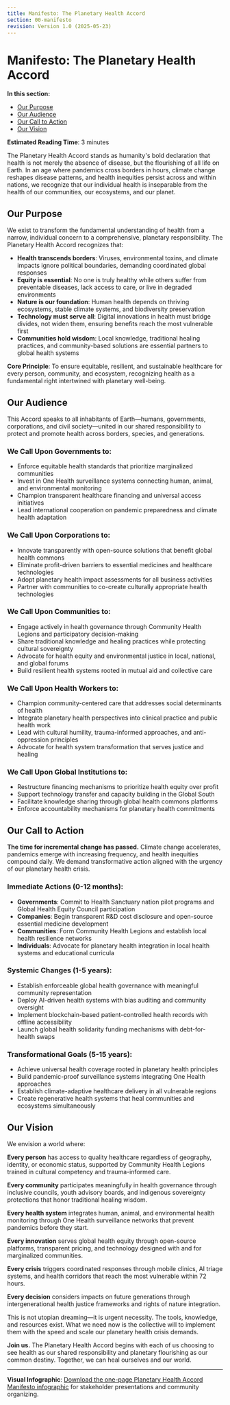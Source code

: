 ```yaml
---
title: Manifesto: The Planetary Health Accord
section: 00-manifesto
revision: Version 1.0 (2025-05-23)
---
```


# Manifesto: The Planetary Health Accord

**In this section:**
- [Our Purpose](#our-purpose)
- [Our Audience](#our-audience)
- [Our Call to Action](#our-call-to-action)
- [Our Vision](#our-vision)

**Estimated Reading Time**: 3 minutes

The Planetary Health Accord stands as humanity's bold declaration that health is not merely the absence of disease, but the flourishing of all life on Earth. In an age where pandemics cross borders in hours, climate change reshapes disease patterns, and health inequities persist across and within nations, we recognize that our individual health is inseparable from the health of our communities, our ecosystems, and our planet.

## <a id="our-purpose"></a>Our Purpose

We exist to transform the fundamental understanding of health from a narrow, individual concern to a comprehensive, planetary responsibility. The Planetary Health Accord recognizes that:

- **Health transcends borders**: Viruses, environmental toxins, and climate impacts ignore political boundaries, demanding coordinated global responses
- **Equity is essential**: No one is truly healthy while others suffer from preventable diseases, lack access to care, or live in degraded environments  
- **Nature is our foundation**: Human health depends on thriving ecosystems, stable climate systems, and biodiversity preservation
- **Technology must serve all**: Digital innovations in health must bridge divides, not widen them, ensuring benefits reach the most vulnerable first
- **Communities hold wisdom**: Local knowledge, traditional healing practices, and community-based solutions are essential partners to global health systems

**Core Principle**: To ensure equitable, resilient, and sustainable healthcare for every person, community, and ecosystem, recognizing health as a fundamental right intertwined with planetary well-being.

## <a id="our-audience"></a>Our Audience

This Accord speaks to all inhabitants of Earth—humans, governments, corporations, and civil society—united in our shared responsibility to protect and promote health across borders, species, and generations.

### We Call Upon Governments to:
- Enforce equitable health standards that prioritize marginalized communities
- Invest in One Health surveillance systems connecting human, animal, and environmental monitoring
- Champion transparent healthcare financing and universal access initiatives
- Lead international cooperation on pandemic preparedness and climate health adaptation

### We Call Upon Corporations to:
- Innovate transparently with open-source solutions that benefit global health commons
- Eliminate profit-driven barriers to essential medicines and healthcare technologies
- Adopt planetary health impact assessments for all business activities
- Partner with communities to co-create culturally appropriate health technologies

### We Call Upon Communities to:
- Engage actively in health governance through Community Health Legions and participatory decision-making
- Share traditional knowledge and healing practices while protecting cultural sovereignty
- Advocate for health equity and environmental justice in local, national, and global forums
- Build resilient health systems rooted in mutual aid and collective care

### We Call Upon Health Workers to:
- Champion community-centered care that addresses social determinants of health
- Integrate planetary health perspectives into clinical practice and public health work
- Lead with cultural humility, trauma-informed approaches, and anti-oppression principles
- Advocate for health system transformation that serves justice and healing

### We Call Upon Global Institutions to:
- Restructure financing mechanisms to prioritize health equity over profit
- Support technology transfer and capacity building in the Global South
- Facilitate knowledge sharing through global health commons platforms
- Enforce accountability mechanisms for planetary health commitments

## <a id="our-call-to-action"></a>Our Call to Action

**The time for incremental change has passed.** Climate change accelerates, pandemics emerge with increasing frequency, and health inequities compound daily. We demand transformative action aligned with the urgency of our planetary health crisis.

### Immediate Actions (0-12 months):
- **Governments**: Commit to Health Sanctuary nation pilot programs and Global Health Equity Council participation
- **Companies**: Begin transparent R&D cost disclosure and open-source essential medicine development
- **Communities**: Form Community Health Legions and establish local health resilience networks
- **Individuals**: Advocate for planetary health integration in local health systems and educational curricula

### Systemic Changes (1-5 years):
- Establish enforceable global health governance with meaningful community representation
- Deploy AI-driven health systems with bias auditing and community oversight
- Implement blockchain-based patient-controlled health records with offline accessibility
- Launch global health solidarity funding mechanisms with debt-for-health swaps

### Transformational Goals (5-15 years):
- Achieve universal health coverage rooted in planetary health principles
- Build pandemic-proof surveillance systems integrating One Health approaches
- Establish climate-adaptive healthcare delivery in all vulnerable regions
- Create regenerative health systems that heal communities and ecosystems simultaneously

## <a id="our-vision"></a>Our Vision

We envision a world where:

**Every person** has access to quality healthcare regardless of geography, identity, or economic status, supported by Community Health Legions trained in cultural competency and trauma-informed care.

**Every community** participates meaningfully in health governance through inclusive councils, youth advisory boards, and indigenous sovereignty protections that honor traditional healing wisdom.

**Every health system** integrates human, animal, and environmental health monitoring through One Health surveillance networks that prevent pandemics before they start.

**Every innovation** serves global health equity through open-source platforms, transparent pricing, and technology designed with and for marginalized communities.

**Every crisis** triggers coordinated responses through mobile clinics, AI triage systems, and health corridors that reach the most vulnerable within 72 hours.

**Every decision** considers impacts on future generations through intergenerational health justice frameworks and rights of nature integration.

This is not utopian dreaming—it is urgent necessity. The tools, knowledge, and resources exist. What we need now is the collective will to implement them with the speed and scale our planetary health crisis demands.

**Join us.** The Planetary Health Accord begins with each of us choosing to see health as our shared responsibility and planetary flourishing as our common destiny. Together, we can heal ourselves and our world.

---

**Visual Infographic**: [Download the one-page Planetary Health Accord Manifesto infographic](/frameworks/tools/planetary-health/manifesto-infographic-en.pdf) for stakeholder presentations and community organizing.